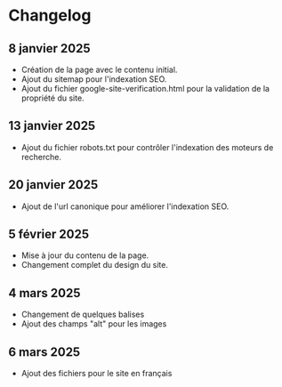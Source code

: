 # Changelog

## 8 janvier 2025
- Création de la page avec le contenu initial.
- Ajout du sitemap pour l'indexation SEO.
- Ajout du fichier google-site-verification.html pour la validation de la propriété du site.

## 13 janvier 2025
- Ajout du fichier robots.txt pour contrôler l'indexation des moteurs de recherche.

## 20 janvier 2025
- Ajout de l'url canonique pour améliorer l'indexation SEO.

## 5 février 2025
- Mise à jour du contenu de la page.
- Changement complet du design du site.

## 4 mars 2025
- Changement de quelques balises
- Ajout des champs "alt" pour les images

## 6 mars 2025
- Ajout des fichiers pour le site en français